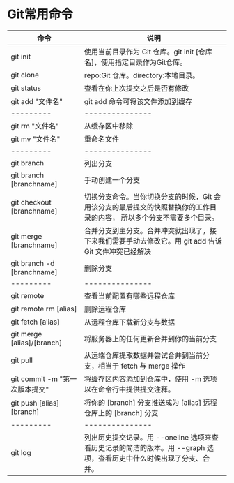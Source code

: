 # Git常用命令

命令                            | 说明
--------------------------------|-----------------------------------------------------
git init				        | 使用当前目录作为 Git 仓库。git init [仓库名]，使用指定目录作为Git仓库。
git clone <repo> <directory>	| repo:Git 仓库。directory:本地目录。
git status		        | 查看在你上次提交之后是否有修改
git add "文件名"				          | git add 命令可将该文件添加到缓存
---------	| ---------------
git rm	"文件名"      | 从缓存区中移除
git mv "文件名" 	| 重命名文件 
---------	| ---------------
git branch		        | 列出分支
git branch [branchname]		        | 手动创建一个分支
git checkout [branchname]		        | 切换分支命令。当你切换分支的时候，Git 会用该分支的最后提交的快照替换你的工作目录的内容， 所以多个分支不需要多个目录。
git merge [branchname]		        | 合并分支到主分支。合并冲突就出现了，接下来我们需要手动去修改它。用 git add 告诉 Git 文件冲突已经解决
git branch -d [branchname]		        | 删除分支
---------	| ---------------
git remote		        | 查看当前配置有哪些远程仓库
git remote rm [alias]		        | 删除远程仓库
git fetch [alias]	        | 从远程仓库下载新分支与数据
git merge [alias]/[branch]		        | 将服务器上的任何更新合并到你的当前分支
git pull		        | 从远端仓库提取数据并尝试合并到当前分支，相当于 fetch 与 merge 操作
git commit	-m "第一次版本提交"	   |  将缓存区内容添加到仓库中，使用 -m 选项以在命令行中提供提交注释。
git push [alias] [branch]	        | 将你的 [branch] 分支推送成为 [alias] 远程仓库上的 [branch] 分支
---------	| ---------------
git log		        | 列出历史提交记录。用 --oneline 选项来查看历史记录的简洁的版本。用 --graph 选项，查看历史中什么时候出现了分支、合并。
